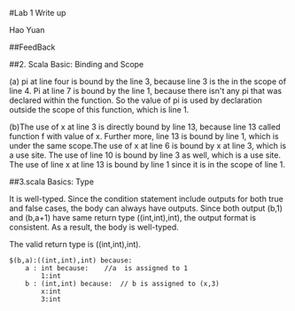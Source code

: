 #Lab 1 Write up

Hao Yuan

##FeedBack

##2. Scala Basic: Binding and Scope 

(a) pi at line four is bound by the line 3,
 because line 3 is the in the scope of line 4.
 Pi at line 7 is bound by the line 1, because there
 isn't any pi that was declared within the function. So
 the value of pi is used by declaration outside the scope of 
 this function, which is line 1.
 
(b)The use of x at line 3 is directly bound by line 13, 
because line 13 called function f with value 
of x. Further more, line 13 is bound by line 1, which is under the same scope.The use of x at
line 6 is bound by x at line 3, which is a use site.
The use of line 10 is bound by line 3 as well, which is a
use site. The use of line x at line 13 is bound by line 1 since
it is in the scope of line 1.

##3.scala Basics: Type

It is well-typed. Since the condition statement include outputs for both
true and false cases, the body can always have outputs. Since both 
output (b,1) and (b,a+1) have same return type ((int,int),int), the output
format is consistent. As a result, the body is well-typed.

The valid return type is ((int,int),int).

    $(b,a):((int,int),int) because:
        a : int because:    //a  is assigned to 1
            1:int       
        b : (int,int) because:  // b is assigned to (x,3)
            x:int
            3:int